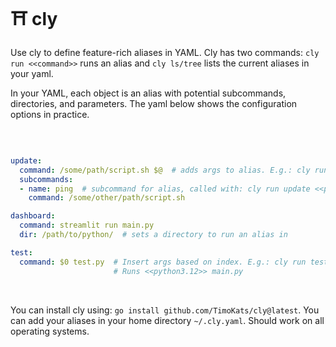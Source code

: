 # ⛩️ cly

Use cly to define feature-rich aliases in YAML. Cly has two commands: `cly run <<command>>` runs an alias and `cly ls/tree` lists the current aliases in your yaml.  

In your YAML, each object is an alias with potential subcommands, directories, and parameters. The yaml below shows the configuration options in practice.

&nbsp;

```yaml

update:
  command: /some/path/script.sh $@  # adds args to alias. E.g.: cly run update <<x,y,z>>
  subcommands:
  - name: ping  # subcommand for alias, called with: cly run update <<ping>>
    command: /some/other/path/script.sh

dashboard:
  command: streamlit run main.py
  dir: /path/to/python/  # sets a directory to run an alias in

test:
  command: $0 test.py  # Insert args based on index. E.g.: cly run test <<python3.12>>
                       # Runs <<python3.12>> main.py

```
  
&nbsp;

You can install cly using: `go install github.com/TimoKats/cly@latest`. You can add your aliases in your home directory `~/.cly.yaml`. Should work on all operating systems.
